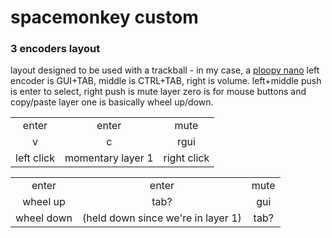 # spacemonkey custom
### 3 encoders layout

layout designed to be used with a trackball - in my case, a [ploopy nano](https://github.com/ploopyco/nano-trackball)
left encoder is GUI+TAB, middle is CTRL+TAB, right is volume. left+middle push is enter to select, right push is mute
layer zero is for mouse buttons and copy/paste
layer one is basically wheel up/down.

|   |   |   |
|:-:|:-:|:-:|
| enter | enter | mute |
| v | c | rgui |
| left click | momentary layer 1 | right click |

|   |   |   |
|:-:|:-:|:-:|
| enter | enter | mute |
| wheel up | tab? | gui |
| wheel down | (held down since we're in layer 1) | tab? |

